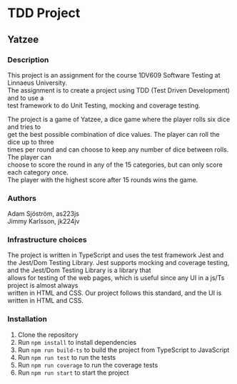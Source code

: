 # TDD Project

## Yatzee

### Description

This project is an assignment for the course 1DV609 Software Testing at Linnaeus University.  
The assignment is to create a project using TDD (Test Driven Development) and to use a  
test framework to do Unit Testing, mocking and coverage testing.  

The project is a game of Yatzee, a dice game where the player rolls six dice and tries to  
get the best possible combination of dice values. The player can roll the dice up to three  
times per round and can choose to keep any number of dice between rolls. The player can  
choose to score the round in any of the 15 categories, but can only score each category once.  
The player with the highest score after 15 rounds wins the game.  

### Authors

Adam Sjöström, as223js  
Jimmy Karlsson, jk224jv

### Infrastructure choices

The project is written in TypeScript and uses the test framework Jest and the Jest/Dom Testing Library.
Jest supports mocking and coverage testing, and the Jest/Dom Testing Library is a library that  
allows for testing of the web pages, which is useful since any UI in a js/Ts project is almost always  
written in HTML and CSS. Our project follows this standard, and the UI is written in HTML and CSS.

### Installation

1. Clone the repository
2. Run `npm install` to install dependencies
3. Run `npm run build-ts` to build the project from TypeScript to JavaScript
4. Run `npm run test` to run the tests
5. Run `npm run coverage` to run the coverage tests
6. Run `npm run start` to start the project
